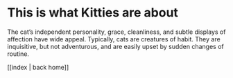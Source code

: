 # This is what Kitties are about

The cat’s independent personality, grace, cleanliness, and subtle displays of affection have wide appeal. Typically, cats are creatures of habit. They are inquisitive, but not adventurous, and are easily upset by sudden changes of routine.

[[index | back home]]
